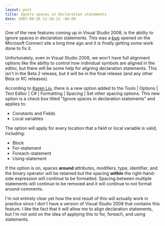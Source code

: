 ```yaml
---
layout: post
title: Ignore spaces in declaration statements
date: 2007-09-26 12:28:11 -04:00
---
```


One of the new features coming up in Visual Studio 2008, is the ability to ignore spaces in declaration statements. This was a [bug](http://connect.microsoft.com/VisualStudio/feedback/ViewFeedback.aspx?FeedbackID=93488) opened on the Microsoft Connect site a long time ago and it is finally getting some work done to fix it.

Unfortunately, even in Visual Studio 2008, we won't have full alignment options like the ability to control how individual symbols are aligned in the editor, but there will be some help for aligning declaration statements. This isn't in the Beta 2 release, but it will be in the final release (and any other Beta or RC releases).

According to [Karen Liu](http://blogs.msdn.com/karenliu/archive/2007/09/24/auto-formatting-removes-tabs.aspx?CommentPosted=true#commentmessage "http://blogs.msdn.com/karenliu/archive/2007/09/24/auto-formatting-removes-tabs.aspx?CommentPosted=true#commentmessage"), there is a new option added to the Tools | Options | Text Editor | C# | Formatting | Spacing | Set other spacing options. This new option is a check box titled "Ignore spaces in declaration statements" and applies to:

*   Constants and Fields  
*   Local variables  

The option will apply for every location that a field or local variable is valid, including:  

*   Block  
*   For-statement  
*   Foreach-statement  
*   Using-statement  

If the option is on, spaces **around** attributes, modifiers, type, identifier, and the binary operator will be retained but the spacing **within** the right-hand-side expression will continue to be formatted. Spacing between multiple statements will continue to be removed and it will continue to not format around comments. 

I'm not entirely clear yet how the end result of this will actually work in practice since I don't have a version of Visual Studio 2008 that contains this feature. I like the fact that it will allow me to align declaration statements, but I'm not sold on the idea of applying this to for, foreach, and using statements.
